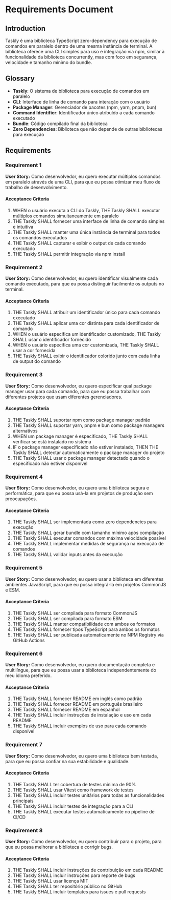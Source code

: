 # Requirements Document

## Introduction

Taskly é uma biblioteca TypeScript zero-dependency para execução de comandos em paralelo dentro de uma mesma instância de terminal. A biblioteca oferece uma CLI simples para uso e integração via npm, similar à funcionalidade da biblioteca concurrently, mas com foco em segurança, velocidade e tamanho mínimo do bundle.

## Glossary

- **Taskly**: O sistema de biblioteca para execução de comandos em paralelo
- **CLI**: Interface de linha de comando para interação com o usuário
- **Package Manager**: Gerenciador de pacotes (npm, yarn, pnpm, bun)
- **Command Identifier**: Identificador único atribuído a cada comando executado
- **Bundle**: Código compilado final da biblioteca
- **Zero Dependencies**: Biblioteca que não depende de outras bibliotecas para execução

## Requirements

### Requirement 1

**User Story:** Como desenvolvedor, eu quero executar múltiplos comandos em paralelo através de uma CLI, para que eu possa otimizar meu fluxo de trabalho de desenvolvimento.

#### Acceptance Criteria

1. WHEN o usuário executa a CLI do Taskly, THE Taskly SHALL executar múltiplos comandos simultaneamente em paralelo
2. THE Taskly SHALL fornecer uma interface de linha de comando simples e intuitiva
3. THE Taskly SHALL manter uma única instância de terminal para todos os comandos executados
4. THE Taskly SHALL capturar e exibir o output de cada comando executado
5. THE Taskly SHALL permitir integração via npm install

### Requirement 2

**User Story:** Como desenvolvedor, eu quero identificar visualmente cada comando executado, para que eu possa distinguir facilmente os outputs no terminal.

#### Acceptance Criteria

1. THE Taskly SHALL atribuir um identificador único para cada comando executado
2. THE Taskly SHALL aplicar uma cor distinta para cada identificador de comando
3. WHEN o usuário especifica um identificador customizado, THE Taskly SHALL usar o identificador fornecido
4. WHEN o usuário especifica uma cor customizada, THE Taskly SHALL usar a cor fornecida
5. THE Taskly SHALL exibir o identificador colorido junto com cada linha de output do comando

### Requirement 3

**User Story:** Como desenvolvedor, eu quero especificar qual package manager usar para cada comando, para que eu possa trabalhar com diferentes projetos que usam diferentes gerenciadores.

#### Acceptance Criteria

1. THE Taskly SHALL suportar npm como package manager padrão
2. THE Taskly SHALL suportar yarn, pnpm e bun como package managers alternativos
3. WHEN um package manager é especificado, THE Taskly SHALL verificar se está instalado no sistema
4. IF o package manager especificado não estiver instalado, THEN THE Taskly SHALL detectar automaticamente o package manager do projeto
5. THE Taskly SHALL usar o package manager detectado quando o especificado não estiver disponível

### Requirement 4

**User Story:** Como desenvolvedor, eu quero uma biblioteca segura e performática, para que eu possa usá-la em projetos de produção sem preocupações.

#### Acceptance Criteria

1. THE Taskly SHALL ser implementada como zero dependencies para execução
2. THE Taskly SHALL gerar bundle com tamanho mínimo após compilação
3. THE Taskly SHALL executar comandos com máxima velocidade possível
4. THE Taskly SHALL implementar medidas de segurança na execução de comandos
5. THE Taskly SHALL validar inputs antes da execução

### Requirement 5

**User Story:** Como desenvolvedor, eu quero usar a biblioteca em diferentes ambientes JavaScript, para que eu possa integrá-la em projetos CommonJS e ESM.

#### Acceptance Criteria

1. THE Taskly SHALL ser compilada para formato CommonJS
2. THE Taskly SHALL ser compilada para formato ESM
3. THE Taskly SHALL manter compatibilidade com ambos os formatos
4. THE Taskly SHALL fornecer tipos TypeScript para ambos os formatos
5. THE Taskly SHALL ser publicada automaticamente no NPM Registry via GitHub Actions

### Requirement 6

**User Story:** Como desenvolvedor, eu quero documentação completa e multilíngue, para que eu possa usar a biblioteca independentemente do meu idioma preferido.

#### Acceptance Criteria

1. THE Taskly SHALL fornecer README em inglês como padrão
2. THE Taskly SHALL fornecer README em português brasileiro
3. THE Taskly SHALL fornecer README em espanhol
4. THE Taskly SHALL incluir instruções de instalação e uso em cada README
5. THE Taskly SHALL incluir exemplos de uso para cada comando disponível

### Requirement 7

**User Story:** Como desenvolvedor, eu quero uma biblioteca bem testada, para que eu possa confiar na sua estabilidade e qualidade.

#### Acceptance Criteria

1. THE Taskly SHALL ter cobertura de testes mínima de 90%
2. THE Taskly SHALL usar Vitest como framework de testes
3. THE Taskly SHALL incluir testes unitários para todas as funcionalidades principais
4. THE Taskly SHALL incluir testes de integração para a CLI
5. THE Taskly SHALL executar testes automaticamente no pipeline de CI/CD

### Requirement 8

**User Story:** Como desenvolvedor, eu quero contribuir para o projeto, para que eu possa melhorar a biblioteca e corrigir bugs.

#### Acceptance Criteria

1. THE Taskly SHALL incluir instruções de contribuição em cada README
2. THE Taskly SHALL incluir instruções para reporte de bugs
3. THE Taskly SHALL usar licença MIT
4. THE Taskly SHALL ter repositório público no GitHub
5. THE Taskly SHALL incluir templates para issues e pull requests